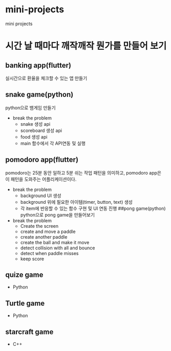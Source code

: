# mini-projects
mini projects
# 시간 날 때마다 깨작깨작 뭔가를 만들어 보기
## banking app(flutter)
실시간으로 환율을 체크할 수 있는 앱 만들기
## snake game(python)
python으로 뱀게임 만들기
+ break the problem
  + snake 생성 api
  + scoreboard 생성 api
  + food 생성 api
  + main 함수에서 각 API연동 및 실행
## pomodoro app(flutter)
pomodoro는 25분 동안 일하고 5분 쉬는 작업 패턴을 의미하고, pomodoro app은 이 패턴을 도와주는 어플리케이션이다.
+ break the problem
  + background UI 생성
  + background 위에 필요한 아이템(timer, button, text) 생성
  + 각 item에 반응할 수 있는 함수 구현 및 UI 연동 진행
##pong game(python)
python으로 pong game을 만들어보기
+ break the problem
  + Create the screen
  + create and move a paddle
  + create another paddle
  + create the ball and make it move
  + detect collision with all and bounce
  + detect when paddle misses
  + keep score
## quize game
+ Python
## Turtle game
+ Python
## starcraft game
+ C++
